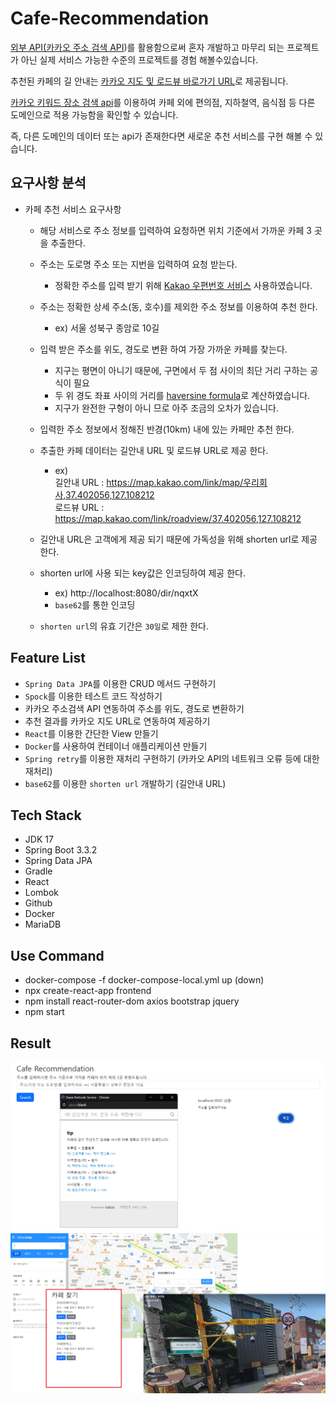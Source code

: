 # Cafe-Recommendation

[외부 API(카카오 주소 검색 API](https://developers.kakao.com/docs/latest/ko/local/dev-guide))를 
활용함으로써 혼자 개발하고 마무리 되는 프로젝트가 아닌 실제 서비스 가능한 수준의 프로젝트를 경험 해볼수있습니다.

추천된 카페의 길 안내는 [카카오 지도 및 로드뷰 바로가기 URL](https://apis.map.kakao.com/web/guide/#routeurl)로
제공됩니다.

[카카오 키워드 장소 검색 api](https://developers.kakao.com/docs/latest/ko/local/dev-guide#search-by-category)를
이용하여 카페 외에 편의점, 지하철역, 음식점 등 다른 도메인으로 적용 가능함을 확인할 수 있습니다.

즉, 다른 도메인의 데이터 또는 api가 존재한다면 새로운 추천 서비스를 구현 해볼 수 있습니다.

## 요구사항 분석

- 카페 추천 서비스 요구사항
    - 해당 서비스로 주소 정보를 입력하여 요청하면 위치 기준에서 가까운 카페 3 곳을 추출한다.
    - 주소는 도로명 주소 또는 지번을 입력하여 요청 받는다.
        - 정확한 주소를 입력 받기 위해 [Kakao 우편번호 서비스](https://postcode.map.daum.net/guide) 사용하였습니다.
    - 주소는 정확한 상세 주소(동, 호수)를 제외한 주소 정보를 이용하여 추천 한다.
        - ex) 서울 성북구 종암로 10길
    - 입력 받은 주소를 위도, 경도로 변환 하여 가장 가까운 카페를 찾는다.
        - 지구는 평면이 아니기 때문에, 구면에서 두 점 사이의 최단 거리 구하는 공식이 필요
        - 두 위 경도 좌표 사이의 거리를 [haversine formula](https://en.wikipedia.org/wiki/Haversine_formula)로 계산하였습니다.
        - 지구가 완전한 구형이 아니 므로 아주 조금의 오차가 있습니다.
    - 입력한 주소 정보에서 정해진 반경(10km) 내에 있는 카페만 추천 한다.
    - 추출한 카페 데이터는 길안내 URL 및 로드뷰 URL로 제공 한다.
        - ex)    
          길안내 URL : https://map.kakao.com/link/map/우리회사,37.402056,127.108212    
          로드뷰 URL : https://map.kakao.com/link/roadview/37.402056,127.108212

    - 길안내 URL은 고객에게 제공 되기 때문에 가독성을 위해 shorten url로 제공 한다.
    - shorten url에 사용 되는 key값은 인코딩하여 제공 한다.
        - ex) http://localhost:8080/dir/nqxtX
        - `base62`를 통한 인코딩
    - `shorten url`의 유효 기간은 `30일`로 제한 한다.

## Feature List

- `Spring Data JPA`를 이용한 CRUD 메서드 구현하기
- `Spock`를 이용한 테스트 코드 작성하기
- 카카오 주소검색 API 연동하여 주소를 위도, 경도로 변환하기
- 추천 결과를 카카오 지도 URL로 연동하여 제공하기
- `React`를 이용한 간단한 View 만들기
- `Docker`를 사용하여 컨테이너 애플리케이션 만들기
- `Spring retry`를 이용한 재처리 구현하기 (카카오 API의 네트워크 오류 등에 대한 재처리)
- `base62`를 이용한 `shorten url` 개발하기 (길안내 URL)

## Tech Stack
- JDK 17
- Spring Boot 3.3.2
- Spring Data JPA
- Gradle
- React
- Lombok
- Github
- Docker
- MariaDB

## Use Command
- docker-compose -f docker-compose-local.yml up (down)
- npx create-react-app frontend
- npm install react-router-dom axios bootstrap jquery
- npm start

## Result
![Main-Cafe-Recommendation.png](Main-Cafe-Recommendation.png)
![Result-Cafe-Recommendation.png](Result-Cafe-Recommendation.png)
